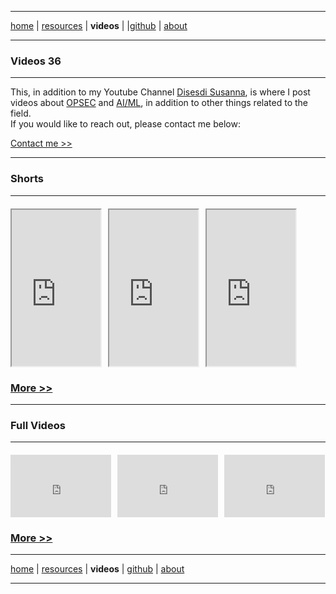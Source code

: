 <!-- In-page CSS start -->

<style>

.VIDEOS {
       display: flex;
      margin-bottom: 10px;
 
}
 .VIDEOS {
display: flex;
justify-content: left;
flex-wrap: wrap;
gap: 10px;
margin: 20px 0;
}
.VIDEOS div {
height: 100px;
width: 200px;
display: flex;
align-items: center;
justify-content: center;
color: white;
font-weight: bold;
border-radius: 5px;
}  
 
</style>

<!-- In-page CSS end -->

-------

[home](https://disesdi.github.io/) \| <a href="https://anglesofattack.io/resources.html" target="_blank" rel="noopener noreferrer">resources</a> \| **videos** \| \|<a href="https://github.com/disesdi/" target="_blank" rel="noopener noreferrer">github</a> \| <a href="https://anglesofattack.io/about.html" target="_blank" rel="noopener noreferrer">about</a>

-------

### Videos 36

-------

This, in addition to my Youtube Channel <a href="https://www.youtube.com/@disesdi">Disesdi Susanna</a>, is where I post videos about <a href="URL">OPSEC</a> and <a href="URL">AI/ML</a>, in addition to other things related to the field. <br>
If you would like to reach out, please contact me below:

[Contact me >>](https://anglesofattack.io/about.html)

-------

### Shorts

-------

<div class="VIDEOS">
<iframe width="142" height="250" src="https://youtube.com/embed/_X_OPqMn684?si=rUwFLSKxz7ynJzWq?feature=share" allowfullscreen></iframe>
  
<iframe width="142" height="250" src="https://youtube.com/embed/nLuSieUljYE?si=LS1uNNeeWbUZhxdJ?feature=share" allowfullscreen></iframe>

<iframe width="142" height="250" src="https://youtube.com/embed/T0wgyI2f668?feature=share" allowfullscreen></iframe>
</div>

### [More >>](https://anglesofattack.io/MoreShorts.html)

-------

### Full Videos

-------

<div class="VIDEOS">
<iframe width="161" height="100" src="https://www.youtube.com/embed/majXToGxld0?si=YWSRX8IvTkWR1CbX" title="YouTube video player" frameborder="0" allow="accelerometer; autoplay; picture-in-picture; web-share" allowfullscreen></iframe>

<iframe width="161" height="100" src="https://www.youtube.com/embed/SlegGuklfxw?si=iVNxu6oSz1WvRw9u" title="YouTube video player" frameborder="0" allow="accelerometer; autoplay; picture-in-picture; web-share" allowfullscreen></iframe>

<iframe width="161" height="100" src="https://www.youtube.com/embed/SlYPuWwPoYk?si=tZmam3nhsPHr93b6" title="YouTube video player" frameborder="0" allow="accelerometer; autoplay; picture-in-picture; web-share" allowfullscreen></iframe>
</div>

### [More >>](https://anglesofattack.io/MoreShorts.html)

-------

[home](https://disesdi.github.io/) \| <a href="https://anglesofattack.io/resources.html" target="_blank" rel="noopener noreferrer">resources</a> \| **videos** \| <a href="https://github.com/disesdi/" target="_blank" rel="noopener noreferrer">github</a> \| <a href="https://anglesofattack.io/about.html" target="_blank" rel="noopener noreferrer">about</a>

-------






